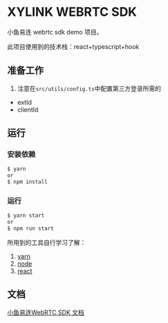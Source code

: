 # XYLINK WEBRTC SDK

小鱼易连 webrtc sdk demo 项目。

此项目使用到的技术栈：react+typescript+hook

## 准备工作

1. 注意在`src/utils/config.ts`中配置第三方登录所需的

- extId
- clientId

## 运行

### 安装依赖

```bash
$ yarn
or
$ npm install
```

### 运行

```bash
$ yarn start
or
$ npm run start
```

所用到的工具自行学习了解：

1. [yarn](https://yarn.bootcss.com/)
2. [node](https://nodejs.org/zh-cn/)
3. [react](https://reactjs.org/)

## 文档
[小鱼易连WebRTC SDK 文档](http://openapi.xylink.com/api_web/api/)